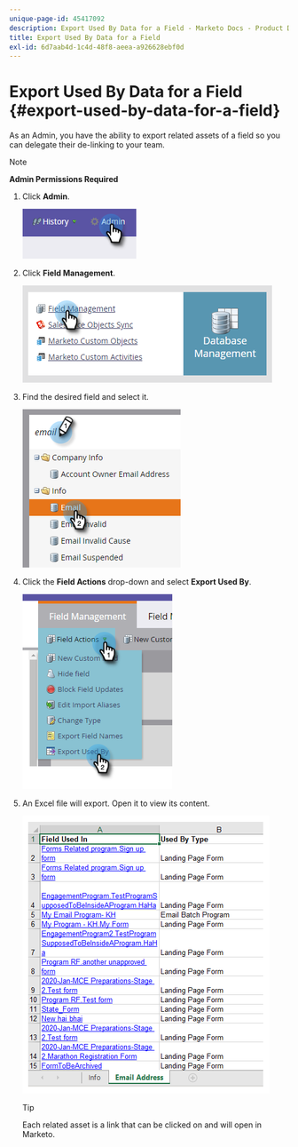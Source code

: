 ```yaml
---
unique-page-id: 45417092
description: Export Used By Data for a Field - Marketo Docs - Product Documentation
title: Export Used By Data for a Field
exl-id: 6d7aab4d-1c4d-48f8-aeea-a926628ebf0d
---
```

# Export Used By Data for a Field {#export-used-by-data-for-a-field}

As an Admin, you have the ability to export related assets of a field so you can delegate their de-linking to your team.

>[!NOTE]
>
>**Admin Permissions Required**

1. Click **Admin**.

   ![](assets/one.png)

1. Click **Field Management**.

   ![](assets/two-3.png)

1. Find the desired field and select it.

   ![](assets/three.png)

1. Click the **Field Actions** drop-down and select **Export Used By**.

   ![](assets/four.png)

1. An Excel file will export. Open it to view its content.

   ![](assets/five-1.png)

   >[!TIP]
   >
   >Each related asset is a link that can be clicked on and will open in Marketo.
